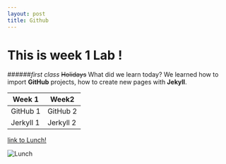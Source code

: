 ```yaml
---
layout: post
title: Github
---
```

# This is week 1 Lab ! 
######*first class*
~~Holidays~~
What did we learn today? We learned how to  import **GitHub** projects, how to create new pages with **Jekyll**.


Week 1  | Week2
------------- | -------------
GitHub 1 | GitHub 2
Jerkyll 1  | Jerkyll 2
 [link to Lunch!](http://www.fiveguys.com/home2014/index_us.html)

![Lunch](http://media.thehubsa.co.za/forum/uploads/monthly_05_2011/post-3958-0-18928200-1305872530.jpg)

